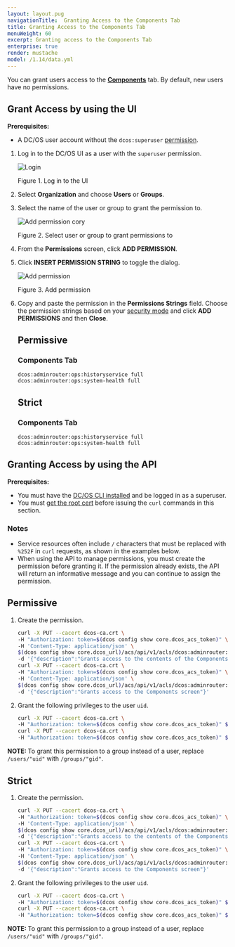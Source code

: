 ```yaml
---
layout: layout.pug
navigationTitle:  Granting Access to the Components Tab
title: Granting Access to the Components Tab
menuWeight: 60
excerpt: Granting access to the Components Tab
enterprise: true
render: mustache
model: /1.14/data.yml
---
```

<!-- The source repository for this topic is https://github.com/dcos/dcos-docs-site -->

You can grant users access to the [**Components**](/1.14/gui/components/) tab. By default, new users have no permissions.

## <a name="network-access-via-ui"></a>Grant Access by using the UI

**Prerequisites:**

- A DC/OS user account without the `dcos:superuser` [permission](/1.14/security/ent/users-groups/).

1. Log in to the DC/OS UI as a user with the `superuser` permission.

   ![Login](/1.14/img/LOGIN-EE-Modal_View-1_12.png)

    Figure 1. Log in to the UI

1.  Select **Organization** and choose **Users** or **Groups**.

1.  Select the name of the user or group to grant the permission to.

    ![Add permission cory](/1.14/img/GUI-Organization-Users-List_View-1_12.png)

    Figure 2. Select user or group to grant permissions to

1.  From the **Permissions** screen, click **ADD PERMISSION**.

1.  Click **INSERT PERMISSION STRING** to toggle the dialog.

    ![Add permission](/1.14/img/services-tab-user3.png)
    
    Figure 3. Add permission 

1.  Copy and paste the permission in the **Permissions Strings** field. Choose the permission strings based on your [security mode](/1.14/security/ent/#security-modes) and click **ADD PERMISSIONS** and then **Close**.

    ## Permissive

    ### Components Tab

    ```
    dcos:adminrouter:ops:historyservice full
    dcos:adminrouter:ops:system-health full
    ```

    ## Strict

    ### Components Tab

    ```
    dcos:adminrouter:ops:historyservice full
    dcos:adminrouter:ops:system-health full
    ```

## <a name="network-access-via-api"></a>Granting Access by using the API

**Prerequisites:**

- You must have the [DC/OS CLI installed](/1.14/cli/install/) and be logged in as a superuser.
- You must [get the root cert](/1.14/security/ent/tls-ssl/get-cert/) before issuing the `curl` commands in this section.

### Notes

- Service resources often include `/` characters that must be replaced with `%252F` in `curl` requests, as shown in the examples below.
- When using the API to manage permissions, you must create the permission before granting it. If the permission already exists, the API will return an informative message and you can continue to assign the permission.

## Permissive

1.  Create the permission.

    ```bash
    curl -X PUT --cacert dcos-ca.crt \
    -H "Authorization: token=$(dcos config show core.dcos_acs_token)" \
    -H 'Content-Type: application/json' \
    $(dcos config show core.dcos_url)/acs/api/v1/acls/dcos:adminrouter:ops:historyservice \
    -d '{"description":"Grants access to the contents of the Components screen"}'
    curl -X PUT --cacert dcos-ca.crt \
    -H "Authorization: token=$(dcos config show core.dcos_acs_token)" \
    -H 'Content-Type: application/json' \
    $(dcos config show core.dcos_url)/acs/api/v1/acls/dcos:adminrouter:ops:system-health \
    -d '{"description":"Grants access to the Components screen"}'
    ```

1.  Grant the following privileges to the user `uid`.

    ```bash
    curl -X PUT --cacert dcos-ca.crt \
    -H "Authorization: token=$(dcos config show core.dcos_acs_token)" $(dcos config show core.dcos_url)/acs/api/v1/acls/dcos:adminrouter:ops:historyservice/users/<uid>/full
    curl -X PUT --cacert dcos-ca.crt \
    -H "Authorization: token=$(dcos config show core.dcos_acs_token)" $(dcos config show core.dcos_url)/acs/api/v1/acls/dcos:adminrouter:ops:system-health/users/<uid>/full
    ```

<p class="message--note"><strong>NOTE: </strong>To grant this permission to a group instead of a user, replace <code>/users/"uid"</code> with <code>/groups/"gid"</code>.</p>

## Strict

1.  Create the permission.

    ```bash
    curl -X PUT --cacert dcos-ca.crt \
    -H "Authorization: token=$(dcos config show core.dcos_acs_token)" \
    -H 'Content-Type: application/json' \
    $(dcos config show core.dcos_url)/acs/api/v1/acls/dcos:adminrouter:ops:historyservice \
    -d '{"description":"Grants access to the contents of the Components screen"}'
    curl -X PUT --cacert dcos-ca.crt \
    -H "Authorization: token=$(dcos config show core.dcos_acs_token)" \
    -H 'Content-Type: application/json' \
    $(dcos config show core.dcos_url)/acs/api/v1/acls/dcos:adminrouter:ops:system-health \
    -d '{"description":"Grants access to the Components screen"}'
    ```

1.  Grant the following privileges to the user `uid`.

    ```bash
    curl -X PUT --cacert dcos-ca.crt \
    -H "Authorization: token=$(dcos config show core.dcos_acs_token)" $(dcos config show core.dcos_url)/acs/api/v1/acls/dcos:adminrouter:ops:historyservice/users/<uid>/full
    curl -X PUT --cacert dcos-ca.crt \
    -H "Authorization: token=$(dcos config show core.dcos_acs_token)" $(dcos config show core.dcos_url)/acs/api/v1/acls/dcos:adminrouter:ops:system-health/users/<uid>/full
    ```

<p class="message--note"><strong>NOTE: </strong>To grant this permission to a group instead of a user, replace <code>/users/"uid"</code> with <code>/groups/"gid"</code>.</p>


